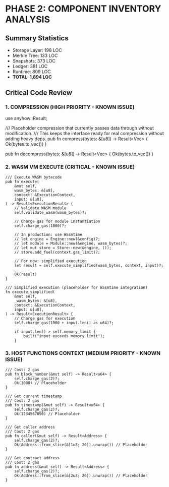 # PHASE 2: COMPONENT INVENTORY ANALYSIS

## Summary Statistics
- Storage Layer: 198 LOC
- Merkle Tree: 133 LOC  
- Snapshots: 373 LOC
- Ledger: 381 LOC
- Runtime: 809 LOC
- **TOTAL: 1,894 LOC**

## Critical Code Review

### 1. COMPRESSION (HIGH PRIORITY - KNOWN ISSUE)
use anyhow::Result;

/// Placeholder compression that currently passes data through without modification.
/// This keeps the interface ready for real compression without adding heavy deps.
pub fn compress(bytes: &[u8]) -> Result<Vec<u8>> {
    Ok(bytes.to_vec())
}

pub fn decompress(bytes: &[u8]) -> Result<Vec<u8>> {
    Ok(bytes.to_vec())
}

### 2. WASM VM EXECUTE (CRITICAL - KNOWN ISSUE)
    /// Execute WASM bytecode
    pub fn execute(
        &mut self,
        wasm_bytes: &[u8],
        context: &ExecutionContext,
        input: &[u8],
    ) -> Result<ExecutionResult> {
        // Validate WASM module
        self.validate_wasm(wasm_bytes)?;

        // Charge gas for module instantiation
        self.charge_gas(1000)?;

        // In production: use Wasmtime
        // let engine = Engine::new(&config)?;
        // let module = Module::new(&engine, wasm_bytes)?;
        // let mut store = Store::new(&engine, ());
        // store.add_fuel(context.gas_limit)?;

        // For now: simplified execution
        let result = self.execute_simplified(wasm_bytes, context, input)?;

        Ok(result)
    }

    /// Simplified execution (placeholder for Wasmtime integration)
    fn execute_simplified(
        &mut self,
        _wasm_bytes: &[u8],
        context: &ExecutionContext,
        input: &[u8],
    ) -> Result<ExecutionResult> {
        // Charge gas for execution
        self.charge_gas(1000 + input.len() as u64)?;

        if input.len() > self.memory_limit {
            bail!("input exceeds memory limit");
        }

### 3. HOST FUNCTIONS CONTEXT (MEDIUM PRIORITY - KNOWN ISSUE)
    /// Cost: 2 gas
    pub fn block_number(&mut self) -> Result<u64> {
        self.charge_gas(2)?;
        Ok(1000) // Placeholder
    }

    /// Get current timestamp
    /// Cost: 2 gas
    pub fn timestamp(&mut self) -> Result<u64> {
        self.charge_gas(2)?;
        Ok(1234567890) // Placeholder
    }

    /// Get caller address
    /// Cost: 2 gas
    pub fn caller(&mut self) -> Result<Address> {
        self.charge_gas(2)?;
        Ok(Address::from_slice(&[1u8; 20]).unwrap()) // Placeholder
    }

    /// Get contract address
    /// Cost: 2 gas
    pub fn address(&mut self) -> Result<Address> {
        self.charge_gas(2)?;
        Ok(Address::from_slice(&[2u8; 20]).unwrap()) // Placeholder
    }
